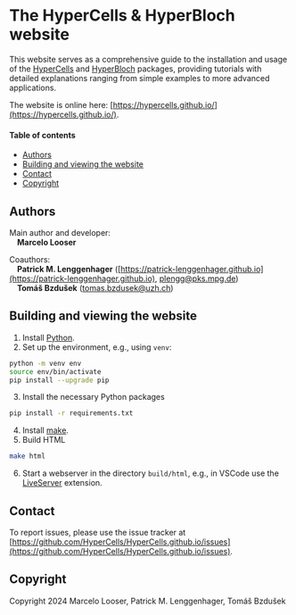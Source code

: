 # The HyperCells & HyperBloch website

This website serves as a comprehensive guide to the installation and usage of the
[HyperCells](https://github.com/HyperCells/HyperCells) and
[HyperBloch](https://github.com/HyperCells/HyperBloch) packages, providing tutorials with
detailed explanations ranging from simple examples to more advanced applications.

The website is online here: [https://hypercells.github.io/](https://hypercells.github.io/).

#### Table of contents
  - [Authors](#authors)
  - [Building and viewing the website](#building-and-viewing-the-website)
  - [Contact](#contact)
  - [Copyright](#copyright)

## Authors

Main author and developer:\
&ensp;&ensp;**Marcelo Looser**

Coauthors:\
&ensp;&ensp;**Patrick M. Lenggenhager** ([https://patrick-lenggenhager.github.io](https://patrick-lenggenhager.github.io), plengg@pks.mpg.de)\
&ensp;&ensp;**Tomáš Bzdušek** (tomas.bzdusek@uzh.ch)

## Building and viewing the website

1. Install [Python](https://www.python.org/).
2. Set up the environment, e.g., using `venv`:
```bash
python -m venv env
source env/bin/activate
pip install --upgrade pip
```
3. Install the necessary Python packages
```bash
pip install -r requirements.txt
```
4. Install [make](https://www.gnu.org/software/make/).
5. Build HTML
```bash
make html
```
6. Start a webserver in the directory `build/html`, e.g., in VSCode use the [LiveServer](https://marketplace.visualstudio.com/items?itemName=ritwickdey.LiveServer) extension.

## Contact

To report issues, please use the issue tracker at
[https://github.com/HyperCells/HyperCells.github.io/issues](https://github.com/HyperCells/HyperCells.github.io/issues).

## Copyright

Copyright 2024 Marcelo Looser, Patrick M. Lenggenhager, Tomáš Bzdušek